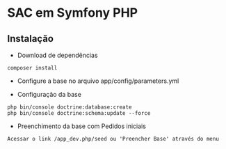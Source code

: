 # SAC em Symfony PHP

## Instalação

- Download de dependências
```
composer install
```
- Configure a base no arquivo app/config/parameters.yml

- Configuração da base
```
php bin/console doctrine:database:create
php bin/console doctrine:schema:update --force
```
- Preenchimento da base com Pedidos iniciais
```
Acessar o link /app_dev.php/seed ou 'Preencher Base' através do menu
```

